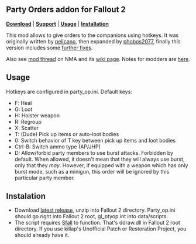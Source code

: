 ## Party Orders addon for Fallout 2

[__Download__](https://github.com/BGforgeNet/fallout2-party-orders/releases/latest)
 | [__Support__](https://github.com/BGforgeNet/fallout2-party-orders/issues)
 | [__Usage__](#usage)
 | [__Installation__](#installation)

This mod allows to give orders to the companions using hotkeys.
It was originally written by [pelicano](http://www.nma-fallout.com/members/pelicano.55013/),
then expanded by [phobos2077](https://github.com/phobos2077/),
finally this version includes some [further fixes](doc/version_history.md).

Also see [mod thread](http://www.nma-fallout.com/threads/party-orders-add-on-and-npcs-loot-bodies-mod.190599/) on NMA
and its [wiki page](https://falloutmods.fandom.com/wiki/Party_Orders_add-on).
Notes for modders are [here](doc/modder_notes.md).

## Usage
Hotkeys are configured in party_op.ini. Default keys:
* F: Heal
* G: Loot
* H: Holster weapon
* R: Regroup
* X: Scatter
* T: (Dude) Pick up items or auto-loot bodies
* 0: Switch behavior of T key between pick up items and loot bodies
* Ctrl-B: Switch ammo type (AP/JHP)
* D: Allow/forbid party members to use burst attacks. Forbidden by default.
When allowed, it doesn't mean that they will always use burst, only that they *may*.
However, if equipped with a weapon which has only burst mode, such as a minigun, this order will be ignored by this particular party member.

## Instalation
* Download [latest release](https://github.com/BGforgeNet/fallout2-party-orders/releases/latest), unzip into Fallout 2 directory.
Party_op.ini should go right into Fallout 2 root, gl_ptyop.int into data/scripts.
* The script requires [Sfall](https://github.com/phobos2077/sfall/releases) to function. That's ddraw.dll in Fallout 2 root directory.
If you use killap's Unofficial Patch or Restoration Project, you should already have it.

